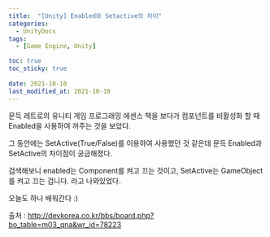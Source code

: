 ```yaml
---
title:  "[Unity] Enabled와 Setactive의 차이"
categories:
  - UnityDocs
tags:
  - [Game Engine, Unity]

toc: true
toc_sticky: true
 
date: 2021-10-10
last_modified_at: 2021-10-10
---
```


문득 레트로의 유니티 게임 프로그래밍 에센스 책을 보다가 컴포넌트를 비활성화 할 때 Enabled을 사용하여 꺼주는 것을 보았다.

그 동안에는 SetActive(True/False)를 이용하여 사용했던 것 같은데 문득 Enabled과 SetActive의 차이점이 궁금해졌다.

검색해보니 
enabled는 Component를 켜고 끄는 것이고,
SetActive는 GameObject를 켜고 끄는 겁니다. 라고 나와있었다.

오늘도 하나 배워간다 :)

출처 : http://devkorea.co.kr/bbs/board.php?bo_table=m03_qna&wr_id=78223